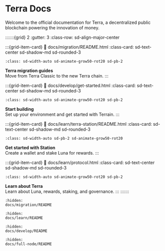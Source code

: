 # Terra Docs

Welcome to the official documentation for Terra, a decentralized public blockchain powering the innovation of money. 

:::::::{grid} 2
:gutter: 3
:class-row: sd-align-major-center

:::{grid-item-card}
:link: docs/migration/README.html
:class-card: sd-text-center sd-shadow-md sd-rounded-3
```{image} /img/Swap_ver1.svg
:class: sd-width-auto sd-animate-grow50-rot20 sd-pb-2
```
**Terra migration guides**  
Move from Terra Classic to the new Terra chain.
:::

:::{grid-item-card}
:link: docs/develop/get-started.html
:class-card: sd-text-center sd-shadow-md sd-rounded-3
```{image} /img/Build_a_dApp_ver1.svg
:class: sd-width-auto sd-animate-grow50-rot20 sd-pb-2
```
**Start building**  
Set up your environment and get started with Terrain.
:::

:::{grid-item-card}
:link: docs/learn/terra-station/README.html
:class-card: sd-text-center sd-shadow-md sd-rounded-3
```{image} /img/wallets_station.png
:class: sd-width-auto sd-pb-2 sd-animate-grow50-rot20
```
**Get started with Station**  
Create a wallet and stake Luna for rewards.
:::

:::{grid-item-card}
:link: docs/learn/protocol.html
:class-card: sd-text-center sd-shadow-md sd-rounded-3
```{image} /img/icon_terra.svg
:class: sd-width-auto sd-animate-grow50-rot20 sd-pb-2
```
**Learn about Terra**  
Learn about Luna, rewards, staking, and governance.
:::
:::::::


```{toctree}
:hidden:
docs/migration/README
```

```{toctree}
:hidden:
docs/learn/README
```

```{toctree}
:hidden:
docs/develop/README
```

```{toctree}
:hidden:
docs/full-node/README
```

